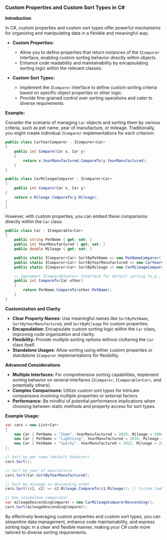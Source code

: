 ### Custom Properties and Custom Sort Types in C#

**Introduction**

In C#, custom properties and custom sort types offer powerful mechanisms for organizing and manipulating data in a flexible and meaningful way. 
- **Custom Properties:**
    - Allow you to define properties that return instances of the `IComparer` interface, enabling custom sorting behavior directly within objects.
    - Enhance code readability and maintainability by encapsulating sorting logic within the relevant classes.

- **Custom Sort Types:**
    - Implement the `IComparer` interface to define custom sorting criteria based on specific object properties or other logic.
    - Provide fine-grained control over sorting operations and cater to diverse requirements.

**Example:**

Consider the scenario of managing `Car` objects and sorting them by various criteria, such as pet name, year of manufacture, or mileage. Traditionally, you might create individual `IComparer` implementations for each criterion:

```csharp
public class CarYearComparer : IComparer<Car>
{
    public int Compare(Car x, Car y)
    {
        return x.YearManufactured.CompareTo(y.YearManufactured);
    }
}

public class CarMileageComparer : IComparer<Car>
{
    public int Compare(Car x, Car y)
{
    return x.Mileage.CompareTo(y.Mileage);
}
}
```

However, with custom properties, you can embed these comparisons directly within the `Car` class:

```csharp
public class Car : IComparable<Car>
{
    public string PetName { get; set; }
    public int YearManufactured { get; set; }
    public double Mileage { get; set; }

    public static IComparer<Car> SortByPetName => new PetNameComparer();
    public static IComparer<Car> SortByYearManufactured => new CarYearComparer();
    public static IComparer<Car> SortByMileage => new CarMileageComparer();

    // Implement IComparable<Car> interface for default sorting (e.g., by pet name)
    public int CompareTo(Car other)
    {
        return PetName.CompareTo(other.PetName);
    }
}
```

**Customization and Clarity**

- **Clear Property Names:** Use meaningful names like `SortByPetName`, `SortByYearManufactured`, and `SortByMileage` for custom properties.
- **Encapsulation:** Encapsulate custom sorting logic within the `Car` class, improving code organization and clarity.
- **Flexibility:** Provide multiple sorting options without cluttering the `Car` class itself.
- **Standalone Usages:** Allow sorting using either custom properties or standalone `IComparer` implementations for flexibility.

**Advanced Considerations**

- **Multiple Interfaces:** For comprehensive sorting capabilities, implement sorting behavior on several interfaces (`IComparer`, `IComparable<Car>`, and potentially others).
- **Complex Comparisons:** Utilize custom sort types for intricate comparisons involving multiple properties or external factors.
- **Performance:** Be mindful of potential performance implications when choosing between static methods and property access for sort types.

**Example Usage:**

```csharp
var cars = new List<Car>
{
    new Car { PetName = "Zoom", YearManufactured = 2020, Mileage = 50000 },
    new Car { PetName = "Lightning", YearManufactured = 2018, Mileage = 80000 },
    new Car { PetName = "Sparky", YearManufactured = 2022, Mileage = 20000 }
};

// Sort by pet name (default behavior)
cars.Sort();

// Sort by year of manufacture
cars.Sort(Car.SortByYearManufactured);

// Sort by mileage in descending order
cars.Sort((c1, c2) => c2.Mileage.CompareTo(c1.Mileage)); // Custom lambda expression

// Use standalone comparator
var mileageDescendingComparer = new CarMileageComparerDescending();
cars.Sort(mileageDescendingComparer);
```

By effectively leveraging custom properties and custom sort types, you can streamline data management, enhance code maintainability, and express sorting logic in a clear and flexible manner, making your C# code more tailored to diverse sorting requirements.
